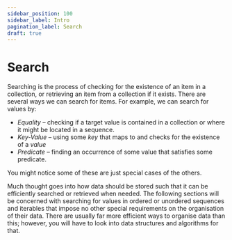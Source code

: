 ```yaml
---
sidebar_position: 100
sidebar_label: Intro
pagination_label: Search
draft: true
---
```


# Search

Searching is the process of checking for the existence of an item in a 
collection, or retrieving an item from a collection if it exists.
There are several ways we can search for items.
For example, we can search for values by:

- _Equality_ – checking if a target value is contained in a collection or 
  where it might be located in a sequence.
- _Key-Value_ – using some _key_ that maps to and checks for the existence of a 
  _value_
- _Predicate_ – finding an occurrence of some value that satisfies some 
  predicate.

You might notice some of these are just special cases of the others.

Much thought goes into how data should be stored such that it can be 
efficiently searched or retrieved when needed.
The following sections will be concerned with searching for values in 
ordered or unordered sequences and iterables that impose no other special 
requirements on the organisation of their data.
There are usually far more efficient ways to organise data than this; 
however, you will have to look into data structures and algorithms for that.